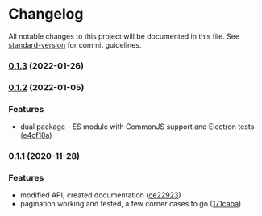 # Changelog

All notable changes to this project will be documented in this file. See [standard-version](https://github.com/conventional-changelog/standard-version) for commit guidelines.

### [0.1.3](https://github.com/toolbuilder/pouchdb-paginated-query/compare/v0.1.2...v0.1.3) (2022-01-26)

### [0.1.2](https://github.com/toolbuilder/pouchdb-paginated-query/compare/v0.1.1...v0.1.2) (2022-01-05)


### Features

* dual package - ES module with CommonJS support and Electron tests ([e4cf18a](https://github.com/toolbuilder/pouchdb-paginated-query/commit/e4cf18a0b7e31e37538b589d5ae9bb7b6364d212))

### 0.1.1 (2020-11-28)


### Features

* modified API, created documentation ([ce22923](https://github.com/toolbuilder/pouchdb-paginated-query/commit/ce22923e7d3769d6869d7ea9b53bc3252c6c10f9))
* pagination working and tested, a few corner cases to go ([171caba](https://github.com/toolbuilder/pouchdb-paginated-query/commit/171caba662b4adfac81438b8ab87365b2f386d48))
